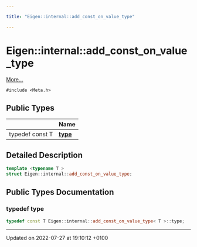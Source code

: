 ```yaml
---

title: "Eigen::internal::add_const_on_value_type"

---
```


# Eigen::internal::add_const_on_value_type



 [More...](#detailed-description)


`#include <Meta.h>`

## Public Types

|                | Name           |
| -------------- | -------------- |
| typedef const T | **[type](http://example.org/classes/structeigen_1_1internal_1_1add__const__on__value__type/#typedef-type)**  |

## Detailed Description

```cpp
template <typename T >
struct Eigen::internal::add_const_on_value_type;
```

## Public Types Documentation

### typedef type

```cpp
typedef const T Eigen::internal::add_const_on_value_type< T >::type;
```


-------------------------------

Updated on 2022-07-27 at 19:10:12 +0100